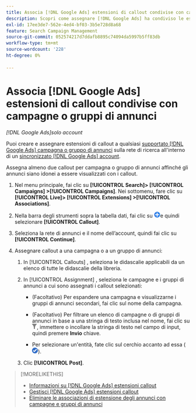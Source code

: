 ```yaml
---
title: Associa [!DNL Google Ads] estensioni di callout condivise con campagne o gruppi di annunci
description: Scopri come assegnare [!DNL Google Ads] ha condiviso le estensioni di callout a campagne o gruppi di annunci.
exl-id: 17ee3de7-562e-4ed4-bf03-3b5e728d8a68
feature: Search Campaign Management
source-git-commit: 052574217d7ddafb8895c74094da5997b5ff83db
workflow-type: tm+mt
source-wordcount: '228'
ht-degree: 0%

---
```


# Associa [!DNL Google Ads] estensioni di callout condivise con campagne o gruppi di annunci

*[!DNL Google Ads]solo account*

Puoi creare e assegnare estensioni di callout a qualsiasi [supportato [!DNL Google Ads] campagna o gruppo di annunci](/help/search-social-commerce/introduction/supported-inventory.md) sulla rete di ricerca all&#39;interno di un [sincronizzato [!DNL Google Ads] account](/help/search-social-commerce/campaign-management/accounts/ad-network-account-about.md).

Assegna almeno due callout per campagna o gruppo di annunci affinché gli annunci siano idonei a essere visualizzati con i callout.

1. Nel menu principale, fai clic su **[!UICONTROL Search]> [!UICONTROL Campaigns] >[!UICONTROL Campaigns]**. Nei sottomenu, fare clic su **[!UICONTROL Live]> [!UICONTROL Extensions] >[!UICONTROL Associations]**.

1. Nella barra degli strumenti sopra la tabella dati, fai clic su ![Crea](/help/search-social-commerce/assets/add.png "Crea")e quindi selezionare **[!UICONTROL Callout]**.

1. Seleziona la rete di annunci e il nome dell’account, quindi fai clic su **[!UICONTROL Continue]**.

1. Assegnare callout a una campagna o a un gruppo di annunci:

   1. In [!UICONTROL Callouts] , seleziona le didascalie applicabili da un elenco di tutte le didascalie della libreria.

   1. In [!UICONTROL Assignment] , seleziona le campagne e i gruppi di annunci a cui sono assegnati i callout selezionati:

      * (Facoltativo) Per espandere una campagna e visualizzarne i gruppi di annunci secondari, fai clic sul nome della campagna.

      * (Facoltativo) Per filtrare un elenco di campagne o di gruppi di annunci in base a una stringa di testo inclusa nel nome, fai clic su ![Filtro](/help/search-social-commerce/assets/filter.png "Filtro"), immettere o incollare la stringa di testo nel campo di input, quindi premere **Invio** chiave.

      * Per selezionare un&#39;entità, fate clic sul cerchio accanto ad essa (![Seleziona](/help/search-social-commerce/assets/include.png "Seleziona")).

   1. Clic **[!UICONTROL Post]**.

>[!MORELIKETHIS]
>
>* [Informazioni su [!DNL Google Ads] estensioni callout](callout-extension-about.md)
>* [Gestisci [!DNL Google Ads] estensioni callout](callout-extension-manage.md)
>* [Eliminare le associazioni di estensione degli annunci con campagne e gruppi di annunci](/help/search-social-commerce/campaign-management/campaigns/ad-extension-association-delete.md)
